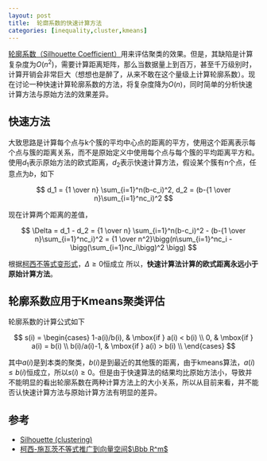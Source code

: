 ```yaml
---
layout: post
title:  轮廓系数的快速计算方法
categories: [inequality,cluster,kmeans]
---
```


[轮廓系数（Silhouette Coefficient）](https://en.wikipedia.org/wiki/Silhouette_(clustering))用来评估聚类的效果。但是，其缺陷是计算复杂度为$O(n^2)$，需要计算距离矩阵，那么当数据量上到百万，甚至千万级别时，计算开销会非常巨大（想想也是醉了，从来不敢在这个量级上计算轮廓系数）。现在讨论一种快速计算轮廓系数的方法，将复杂度降为$O(n)$，同时简单的分析快速计算方法与原始方法的效果差异。

## 快速方法
大致思路是计算每个点与k个簇的平均中心点的距离的平方，使用这个距离表示每个点与簇的距离关系，而不是原始定义中使用每个点与每个簇的平均距离平方和。使用$d_1$表示原始方法的欧式距离，${d_2}$表示快速计算方法，假设某个簇有n个点，任意点为$b$，如下

$$
	d_1 = {1 \over n} \sum_{i=1}^n(b-c_i)^2, d_2 = (b-{1 \over n}\sum_{i=1}^nc_i)^2
$$

现在计算两个距离的差值，

$$
	\Delta = d_1 - d_2 = {1 \over n} \sum_{i=1}^n(b-c_i)^2 - (b-{1 \over n}\sum_{i=1}^nc_i)^2 
	       = {1 \over n^2}\bigg(n\sum_{i=1}^nc_i - \bigg(\sum_{i=1}nc_i\bigg)^2 \bigg)
$$

根据[柯西不等式变形式](/inequality/2016/04/10/cauchy-schwarz-inequality.html)，$\Delta \ge 0$恒成立
所以，**快速计算法计算的欧式距离永远小于原始计算方法**。
 
## 轮廓系数应用于Kmeans聚类评估
轮廓系数的计算公式如下

$$
	s(i) = \begin{cases}
		  1-a(i)/b(i), & \mbox{if } a(i) < b(i) \\
		  0,  & \mbox{if } a(i) = b(i) \\
		  b(i)/a(i)-1, & \mbox{if } a(i) > b(i) \\
	\end{cases}
$$

其中$a(i)$是到本类的聚类，$b(i)$是到最近的其他簇的距离，由于kmeans算法，$a(i) \le b(i)$恒成立，所以$s(i) \ge 0$。但是由于快速算法的结果均比原始方法小，导致并不能明显的看出轮廓系数在两种计算方法上的大小关系，所以从目前来看，并不能否认快速计算方法与原始计算方法有明显的差异。
 
## 参考
* [Silhouette (clustering)](https://en.wikipedia.org/wiki/Silhouette_(clustering))
* [柯西-施瓦茨不等式推广到向量空间$\Bbb R^m$](/inequality/2016/04/10/cauchy-schwarz-inequality.html)